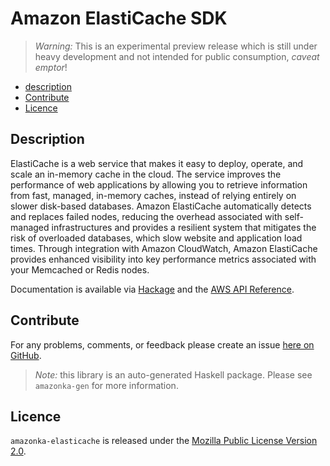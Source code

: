 # Amazon ElastiCache SDK

> _Warning:_ This is an experimental preview release which is still under heavy development and not intended for public consumption, _caveat emptor_!

* [description](#description)
* [Contribute](#contribute)
* [Licence](#licence)

## Description

ElastiCache is a web service that makes it easy to deploy, operate, and scale
an in-memory cache in the cloud. The service improves the performance of web
applications by allowing you to retrieve information from fast, managed,
in-memory caches, instead of relying entirely on slower disk-based databases.
Amazon ElastiCache automatically detects and replaces failed nodes, reducing
the overhead associated with self-managed infrastructures and provides a
resilient system that mitigates the risk of overloaded databases, which slow
website and application load times. Through integration with Amazon
CloudWatch, Amazon ElastiCache provides enhanced visibility into key
performance metrics associated with your Memcached or Redis nodes.

Documentation is available via [Hackage](http://hackage.haskell.org/package/amazonka-elasticache)
and the [AWS API Reference](http://docs.aws.amazon.com/AmazonElastiCache/latest/APIReference/Welcome.html).


## Contribute

For any problems, comments, or feedback please create an issue [here on GitHub](https://github.com/brendanhay/amazonka/issues).

> _Note:_ this library is an auto-generated Haskell package. Please see `amazonka-gen` for more information.


## Licence

`amazonka-elasticache` is released under the [Mozilla Public License Version 2.0](http://www.mozilla.org/MPL/).
